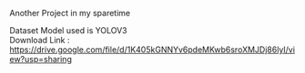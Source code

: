 Another Project in my sparetime<br />
  
Dataset Model used is YOLOV3 <br />
Download Link : https://drive.google.com/file/d/1K405kGNNYv6pdeMKwb6sroXMJDj86lyI/view?usp=sharing
